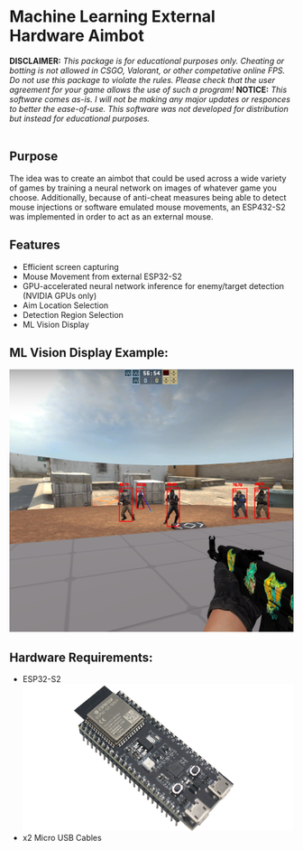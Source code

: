 <h1>Machine Learning External Hardware Aimbot</h1>
<strong>DISCLAIMER:</strong> 
<em>This package is for educational purposes only. Cheating or botting is not allowed in CSGO, Valorant, or other competative online FPS. Do not use this package to violate the rules. Please check that the user agreement for your game allows the use of such a program!</em>
<strong>NOTICE:</strong> 
<em>This software comes as-is. I will not be making any major updates or responces to better the ease-of-use. This software was not developed for distribution but instead for educational purposes.</em>
<br>
<br>

## Purpose 
The idea was to create an aimbot that could be used across a wide variety of games by training a neural network on images of whatever game you choose. Additionally, because of anti-cheat measures being able to detect mouse injections or software emulated mouse movements, an ESP432-S2 was implemented in order to act as an external mouse. 

## Features 
* Efficient screen capturing
* Mouse Movement from external ESP32-S2
* GPU-accelerated neural network inference for enemy/target detection (NVIDIA GPUs only)
* Aim Location Selection 
* Detection Region Selection 
* ML Vision Display 

## ML Vision Display Example: 
![ML Vision](https://github.com/gasbarrg/ML-Hardware-Aimbot/blob/master/SampleCaptures/Screenshot%202023-03-27_3.png)

## Hardware Requirements: 
* ESP32-S2
![ESP32-S2](https://github.com/gasbarrg/ML-Hardware-Aimbot/blob/master/SampleCaptures/ESP32.png)
* x2 Micro USB Cables 





